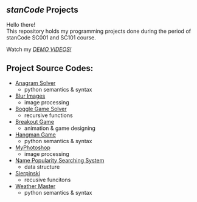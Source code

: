 ## *stanCode* Projects
Hello there!\
This repository holds my programming projects done during the period of stanCode SC001 and SC101 course.

Watch my *[DEMO VIDEOS!](https://drive.google.com/drive/folders/1Gi3bn9qPW_gR0ISyGzVPLd5Bztdvd7rF?fbclid=IwAR36BW3v_bHn-Idsh-0_ROSWLwrXOzoervZId25OOzH2LX4b6FCGDfULdDg)*


## Project Source Codes:
* [Anagram Solver](https://github.com/waver244/MystanCodeProjects/blob/main/My_stanCode_Projects/anagram_solver/anagram.py)
  * python semantics & syntax
* [Blur Images](https://github.com/waver244/MystanCodeProjects/blob/main/My_stanCode_Projects/blur_images/blur.py) 
  * image processing
* [Boggle Game Solver](https://github.com/waver244/MystanCodeProjects/blob/main/My_stanCode_Projects/boggle_game_solver/boggle.py)
  * recursive functions
* [Breakout Game](https://github.com/waver244/MystanCodeProjects/blob/main/My_stanCode_Projects/break_out_game/breakout.py)
  * animation & game designing
* [Hangman Game](https://github.com/waver244/MystanCodeProjects/blob/main/My_stanCode_Projects/hangman_game/hangman.py)
  * python semantics & syntax
* [MyPhotoshop](https://github.com/waver244/MystanCodeProjects/blob/main/My_stanCode_Projects/my_photoshop/stanCodoshop.py)
  * image processing
* [Name Popularity Searching System](https://github.com/waver244/MystanCodeProjects/blob/main/My_stanCode_Projects/name_searching_system/babygraphics.py)
  * data structure
* [Sierpinski](https://github.com/waver244/MystanCodeProjects/blob/main/My_stanCode_Projects/sierpinski/sierpinski.py)
  * recusive funcitons
* [Weather Master](https://github.com/waver244/MystanCodeProjects/blob/main/My_stanCode_Projects/weather_master/weather_master.py)
  * python semantics & syntax
